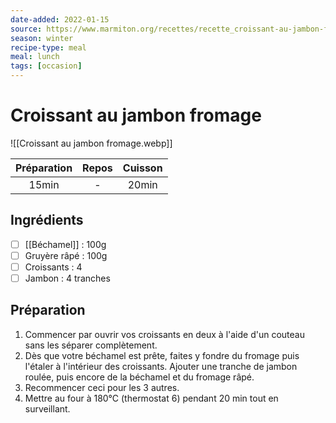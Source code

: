 ```yaml
---
date-added: 2022-01-15
source: https://www.marmiton.org/recettes/recette_croissant-au-jambon-fromage_71950.aspx
season: winter
recipe-type: meal
meal: lunch
tags: [occasion]
---
```


# Croissant au jambon fromage

![[Croissant au jambon fromage.webp]]

| Préparation | Repos | Cuisson |
|:-----------:|:-----:|:-------:|
|    15min    |   -   |  20min  |

## Ingrédients

- [ ] [[Béchamel]] : 100g
- [ ] Gruyère râpé : 100g
- [ ] Croissants : 4
- [ ] Jambon : 4 tranches

## Préparation

1. Commencer par ouvrir vos croissants en deux à l'aide d'un couteau sans les séparer complètement.
2. Dès que votre béchamel est prête, faites y fondre du fromage puis l'étaler à l'intérieur des croissants. Ajouter une tranche de jambon roulée, puis encore de la béchamel et du fromage râpé.
3. Recommencer ceci pour les 3 autres.
4. Mettre au four à 180°C (thermostat 6) pendant 20 min tout en surveillant.
